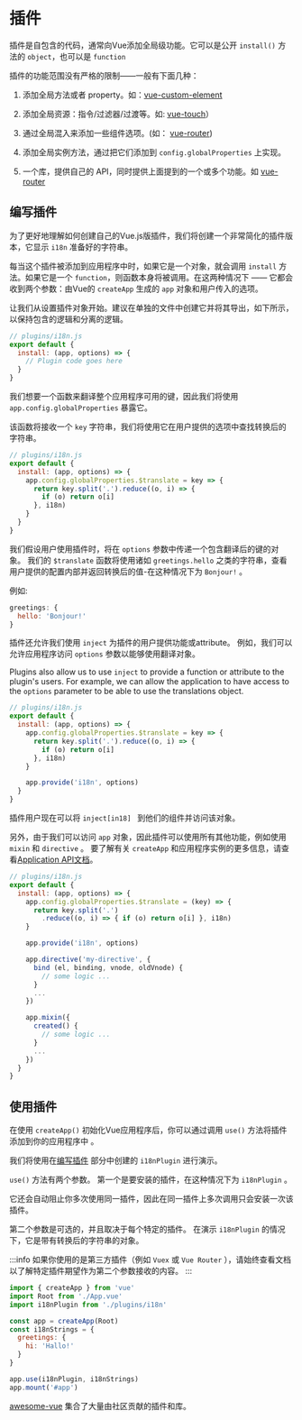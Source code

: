 ﻿# 插件

插件是自包含的代码，通常向Vue添加全局级功能。它可以是公开 `install()` 方法的 `object`，也可以是 `function`

插件的功能范围没有严格的限制——一般有下面几种：

1. 添加全局方法或者 property。如：[vue-custom-element](https://github.com/karol-f/vue-custom-element)

2. 添加全局资源：指令/过滤器/过渡等。如: [vue-touch](https://github.com/vuejs/vue-touch)）

3. 通过全局混入来添加一些组件选项。(如： [vue-router](https://github.com/vuejs/vue-router))

4. 添加全局实例方法，通过把它们添加到 `config.globalProperties` 上实现。

5. 一个库，提供自己的 API，同时提供上面提到的一个或多个功能。如 [vue-router](https://github.com/vuejs/vue-router)

## 编写插件

为了更好地理解如何创建自己的Vue.js版插件，我们将创建一个非常简化的插件版本，它显示 `i18n` 准备好的字符串。

每当这个插件被添加到应用程序中时，如果它是一个对象，就会调用 `install` 方法。如果它是一个 `function`，则函数本身将被调用。在这两种情况下 —— 它都会收到两个参数：由Vue的 `createApp` 生成的 `app` 对象和用户传入的选项。

让我们从设置插件对象开始。建议在单独的文件中创建它并将其导出，如下所示，以保持包含的逻辑和分离的逻辑。

```js
// plugins/i18n.js
export default {
  install: (app, options) => {
    // Plugin code goes here
  }
}
```

我们想要一个函数来翻译整个应用程序可用的键，因此我们将使用 `app.config.globalProperties`  暴露它。

该函数将接收一个 `key` 字符串，我们将使用它在用户提供的选项中查找转换后的字符串。

```js
// plugins/i18n.js
export default {
  install: (app, options) => {
    app.config.globalProperties.$translate = key => {
      return key.split('.').reduce((o, i) => {
        if (o) return o[i]
      }, i18n)
    }
  }
}
```

我们假设用户使用插件时，将在 `options` 参数中传递一个包含翻译后的键的对象。 我们的 `$translate` 函数将使用诸如 `greetings.hello` 之类的字符串，查看用户提供的配置内部并返回转换后的值-在这种情况下为 `Bonjour!` 。


例如: 
```js
greetings: {
  hello: 'Bonjour!'
}
```

插件还允许我们使用 `inject` 为插件的用户提供功能或attribute。 例如，我们可以允许应用程序访问 `options` 参数以能够使用翻译对象。


Plugins also allow us to use `inject` to provide a function or attribute to the plugin's users. For example, we can allow the application to have access to the `options` parameter to be able to use the translations object.

```js
// plugins/i18n.js
export default {
  install: (app, options) => {
    app.config.globalProperties.$translate = key => {
      return key.split('.').reduce((o, i) => {
        if (o) return o[i]
      }, i18n)
    }

    app.provide('i18n', options)
  }
}
```

插件用户现在可以将 `inject[in18] ` 到他们的组件并访问该对象。

另外，由于我们可以访问 `app` 对象，因此插件可以使用所有其他功能，例如使用 `mixin` 和 `directive` 。 要了解有关 `createApp` 和应用程序实例的更多信息，请查看[Application API文档](/api/application-api.html)。

```js
// plugins/i18n.js
export default {
  install: (app, options) => {
    app.config.globalProperties.$translate = (key) => {
      return key.split('.')
        .reduce((o, i) => { if (o) return o[i] }, i18n)
    }

    app.provide('i18n', options)

    app.directive('my-directive', {
      bind (el, binding, vnode, oldVnode) {
        // some logic ...
      }
      ...
    })

    app.mixin({
      created() {
        // some logic ...
      }
      ...
    })
  }
}
```

## 使用插件

在使用 `createApp()` 初始化Vue应用程序后，你可以通过调用 `use()` 方法将插件添加到你的应用程序中 。

我们将使用在[编写插件](#编写插件) 部分中创建的 `i18nPlugin` 进行演示。

 `use()` 方法有两个参数。 第一个是要安装的插件，在这种情况下为 `i18nPlugin` 。

它还会自动阻止你多次使用同一插件，因此在同一插件上多次调用只会安装一次该插件。

第二个参数是可选的，并且取决于每个特定的插件。 在演示 `i18nPlugin` 的情况下，它是带有转换后的字符串的对象。

:::info
如果你使用的是第三方插件（例如 `Vuex` 或 `Vue Router` ），请始终查看文档以了解特定插件期望作为第二个参数接收的内容。
:::

```js
import { createApp } from 'vue'
import Root from './App.vue'
import i18nPlugin from './plugins/i18n'

const app = createApp(Root)
const i18nStrings = {
  greetings: {
    hi: 'Hallo!'
  }
}

app.use(i18nPlugin, i18nStrings)
app.mount('#app')
```

[awesome-vue](https://github.com/vuejs/awesome-vue#components--libraries) 集合了大量由社区贡献的插件和库。
